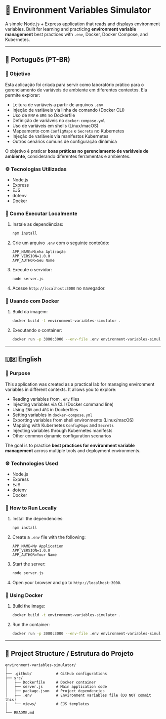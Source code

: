 # 🌱 Environment Variables Simulator

A simple Node.js + Express application that reads and displays environment variables. Built for learning and practicing **environment variable management** best practices with `.env`, Docker, Docker Compose, and Kubernetes.

---

## 📘 Português (PT-BR)

### 🎯 Objetivo

Esta aplicação foi criada para servir como laboratório prático para o gerenciamento de variáveis de ambiente em diferentes contextos. Ela permite explorar:

- Leitura de variáveis a partir de arquivos `.env`
- Injeção de variáveis via linha de comando (Docker CLI)
- Uso de `ENV` e `ARG` no Dockerfile
- Definição de variáveis no `docker-compose.yml`
- Uso de variáveis em shells (Linux/macOS)
- Mapeamento com `ConfigMaps` e `Secrets` no Kubernetes
- Injeção de variáveis via manifestos Kubernetes
- Outros cenários comuns de configuração dinâmica

O objetivo é praticar **boas práticas no gerenciamento de variáveis de ambiente**, considerando diferentes ferramentas e ambientes.

### ⚙️ Tecnologias Utilizadas

- Node.js
- Express
- EJS
- dotenv
- Docker

### 🚀 Como Executar Localmente

1. Instale as dependências:

   ```bash
   npm install
   ```

2. Crie um arquivo `.env` com o seguinte conteúdo:

   ```env
   APP_NAME=Minha Aplicação
   APP_VERSION=1.0.0
   APP_AUTHOR=Seu Nome
   ```

3. Execute o servidor:

   ```bash
   node server.js
   ```

4. Acesse `http://localhost:3000` no navegador.

### 🐳 Usando com Docker

1. Build da imagem:

   ```bash
   docker build -t environment-variables-simulator .
   ```

2. Executando o container:

   ```bash
   docker run -p 3000:3000 --env-file .env environment-variables-simulator
   ```

---

## 🇺🇸 English

### 🎯 Purpose

This application was created as a practical lab for managing environment variables in different contexts. It allows you to explore:

- Reading variables from `.env` files
- Injecting variables via CLI (Docker command line)
- Using `ENV` and `ARG` in Dockerfiles
- Setting variables in `docker-compose.yml`
- Exporting variables from shell environments (Linux/macOS)
- Mapping with Kubernetes `ConfigMaps` and `Secrets`
- Injecting variables through Kubernetes manifests
- Other common dynamic configuration scenarios

The goal is to practice **best practices for environment variable management** across multiple tools and deployment environments.

### ⚙️ Technologies Used

* Node.js
* Express
* EJS
* dotenv
* Docker

### 🚀 How to Run Locally

1. Install the dependencies:

   ```bash
   npm install
   ```

2. Create a `.env` file with the following:

   ```env
   APP_NAME=My Application
   APP_VERSION=1.0.0
   APP_AUTHOR=Your Name
   ```

3. Start the server:

   ```bash
   node server.js
   ```

4. Open your browser and go to `http://localhost:3000`.

### 🐳 Using Docker

1. Build the image:

   ```bash
   docker build -t environment-variables-simulator .
   ```

2. Run the container:

   ```bash
   docker run -p 3000:3000 --env-file .env environment-variables-simulator
   ```

---

## 📁 Project Structure / Estrutura do Projeto

```
environment-variables-simulator/
│
├── .github/           # GitHub configurations
├── src/
│   ├── Dockerfile     # Docker container
│   ├── server.js      # Main application code
│   ├── package.json   # Project dependencies
│   ├── .env           # Environment variables file (DO NOT commit this)
│   └── views/         # EJS templates
│
└── README.md
```
